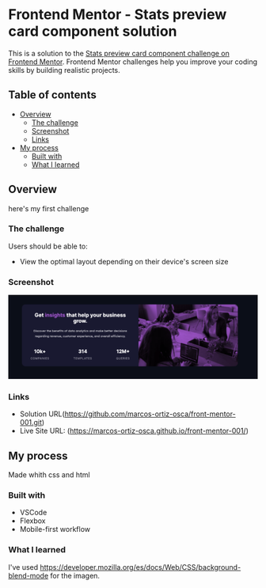 # Frontend Mentor - Stats preview card component solution

This is a solution to the [Stats preview card component challenge on Frontend Mentor](https://www.frontendmentor.io/challenges/stats-preview-card-component-8JqbgoU62). Frontend Mentor challenges help you improve your coding skills by building realistic projects. 

## Table of contents

- [Overview](#overview)
  - [The challenge](#the-challenge)
  - [Screenshot](#screenshot)
  - [Links](#links)
- [My process](#my-process)
  - [Built with](#built-with)
  - [What I learned](#what-i-learned)

## Overview
here's my first challenge

### The challenge

Users should be able to:

- View the optimal layout depending on their device's screen size

### Screenshot

![Screenshot](my_screenshot.png)


### Links

- Solution URL(https://github.com/marcos-ortiz-osca/front-mentor-001.git)
- Live Site URL: (https://marcos-ortiz-osca.github.io/front-mentor-001/)

## My process

Made whith css and html

### Built with

- VSCode
- Flexbox
- Mobile-first workflow


### What I learned

I've used https://developer.mozilla.org/es/docs/Web/CSS/background-blend-mode for the imagen.
